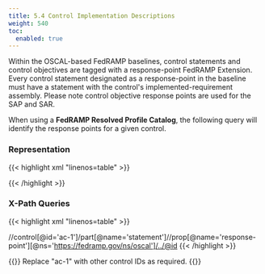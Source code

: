 ```yaml
---
title: 5.4 Control Implementation Descriptions
weight: 540
toc:
  enabled: true
---
```


Within the OSCAL-based FedRAMP baselines, control statements and control objectives are tagged with a response-point FedRAMP Extension. Every control statement designated as a response-point in the baseline must have a statement with the control's implemented-requirement assembly. Please note control objective response points are used for the SAP and SAR. 

When using a **FedRAMP Resolved Profile Catalog**, the following query will identify the response points for a given control.

### **Representation**

{{< highlight xml "linenos=table" >}}
<!-- system-implementation -->
<control-implementation>
    <implemented-requirement uuid="uuid-value" control-id="ac-1">
        <prop name="planned-completion-date" 
                                    ns="https://fedramp.gov/ns/oscal" value="2021-01-01Z"/>
        <prop name="implementation-status" 
                                ns="https://fedramp.gov/ns/oscal" value="implemented" />
        <prop name="implementation-status"
                                ns="https://fedramp.gov/ns/oscal" value="partial" />
        <prop name="implementation-status" 
                                ns="https://fedramp.gov/ns/oscal" value="planned" />
        <prop name="implementation-status" 
                                ns="https://fedramp.gov/ns/oscal" value="not-applicable"/>      
    <!-- responsible-role -->
</control-implementation>
<!-- back-matter -->
{{< /highlight >}}



### **X-Path Queries**
{{< highlight xml "linenos=table" >}}
<!-- Response Points for AC-1: -->
//control[@id='ac-1']/part[@name='statement']//prop[@name='response-point'][@ns='https://fedramp.gov/ns/oscal']/../@id
{{< /highlight >}}



{{<callout>}}
Replace "ac-1" with other control IDs as required.
{{</callout>}}